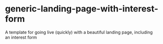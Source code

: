 # generic-landing-page-with-interest-form
A template for going live (quickly) with a beautiful landing page, including an interest form
